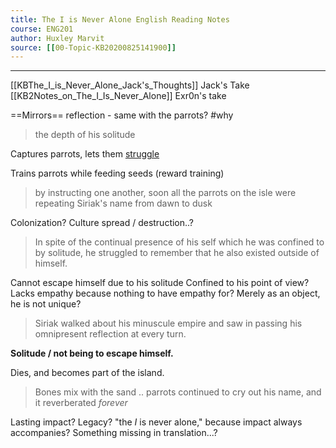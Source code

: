```yaml
---
title: The I is Never Alone English Reading Notes
course: ENG201 
author: Huxley Marvit
source: [[00-Topic-KB20200825141900]] 
---
```


---

[[KBThe_I_is_Never_Alone_Jack's_Thoughts]] Jack's Take
[[KB2Notes_on_The_I_Is_Never_Alone]] Exr0n's take

==Mirrors== reflection - same with the parrots? #why 

> the depth of his solitude 


Captures parrots, lets them <ins>struggle</ins>

Trains parrots while feeding seeds (reward training)

> by instructing one another, soon all the parrots on the isle were repeating Siriak's name from dawn to dusk


Colonization? Culture spread / destruction..?

> In spite of the continual presence of his self which he was confined to by solitude, he struggled to remember that he also existed outside of himself. 


Cannot escape himself due to his solitude
Confined to his point of view? Lacks empathy because nothing to have empathy for?
Merely as an object, he is not unique? 



> Siriak walked about his minuscule empire and saw in passing his omnipresent reflection at every turn. 

**Solitude / not being to escape himself.**


Dies, and becomes part of the island. 
> Bones mix with the sand ..  parrots continued to cry out his name, and it reverberated *forever*

Lasting impact? Legacy? "the *I* is never alone," because impact always accompanies? 
Something missing in translation...? 







